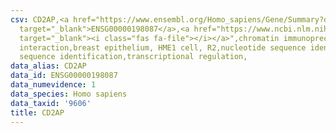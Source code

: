 ```yaml
---
csv: CD2AP,<a href="https://www.ensembl.org/Homo_sapiens/Gene/Summary?db=core;g=ENSG00000198087"
  target="_blank">ENSG00000198087</a>,<a href="https://www.ncbi.nlm.nih.gov/pubmed/22863008"
  target="_blank"><i class="fas fa-file"></i></a>",chromatin immunoprecipitation assay,direct
  interaction,breast epithelium, HME1 cell, R2,nucleotide sequence identification,nucleotide
  sequence identification,transcriptional regulation,
data_alias: CD2AP
data_id: ENSG00000198087
data_numevidence: 1
data_species: Homo sapiens
data_taxid: '9606'
title: CD2AP
---
```

